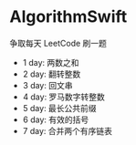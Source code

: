 # AlgorithmSwift
争取每天 LeetCode 刷一题

- 1 day: 两数之和
- 2 day: 翻转整数
- 3 day: 回文串
- 4 day: 罗马数字转整数
- 5 day: 最长公共前缀
- 6 day: 有效的括号
- 7 day: 合并两个有序链表
